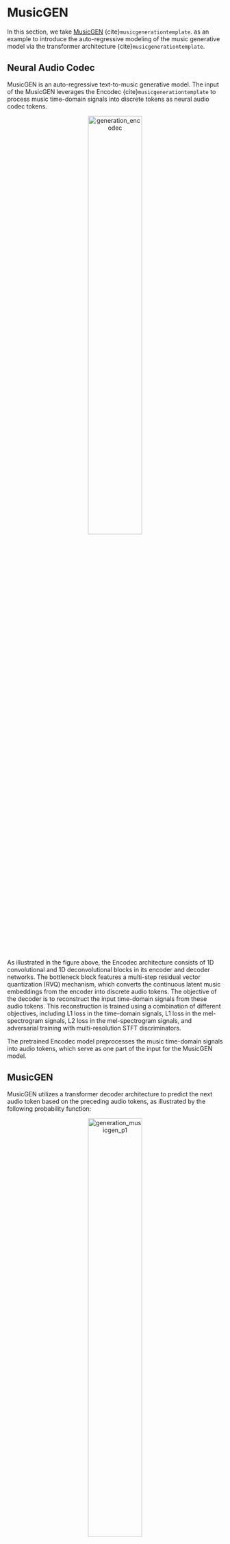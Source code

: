 # MusicGEN

In this section, we take [MusicGEN](https://musicgen.com/) {cite}`musicgenerationtemplate`.  as an example to introduce the auto-regressive modeling of the music generative model via the transformer architecture {cite}`musicgenerationtemplate`. 

## Neural Audio Codec

MusicGEN is an auto-regressive text-to-music generative model. The input of the MusicGEN leverages the Encodec {cite}`musicgenerationtemplate` to process music time-domain signals into discrete tokens as neural audio codec tokens. 

<center><img alt='generation_encodec' src='../_images/generation/encodec.PNG' width='50%' ></center>

As illustrated in the figure above, the Encodec architecture consists of 1D convolutional and 1D deconvolutional blocks in its encoder and decoder networks. The bottleneck block features a multi-step residual vector quantization (RVQ) mechanism, which converts the continuous latent music embeddings from the encoder into discrete audio tokens. The objective of the decoder is to reconstruct the input time-domain signals from these audio tokens. This reconstruction is trained using a combination of different objectives, including L1 loss in the time-domain signals, L1 loss in the mel-spectrogram signals, L2 loss in the mel-spectrogram signals, and adversarial training with multi-resolution STFT discriminators.

The pretrained Encodec model preprocesses the music time-domain signals into audio tokens, which serve as one part of the input for the MusicGEN model.

## MusicGEN 

MusicGEN utilizes a transformer decoder architecture to predict the next audio token based on the preceding audio tokens, as illustrated by the following probability function:

<center><img alt='generation_musicgen_p1' src='../_images/generation/musicgen_p1.PNG' width='50%' ></center>
The cross-entropy loss is the training objective:
<center><img alt='generation_musicgen_l1' src='../_images/generation/musicgen_l1.PNG' width='50%' ></center>

<center><img alt='generation_musicgen_arch' src='../_images/generation/musicgen_arch.PNG' width='50%' ></center>

When incorporating text into the music generation task, MusicGEN employs two methods to condition the text for the music generation target, as illustrated in the figure above:

1. Time-domain Concatenation: utilizing the text tokens generated by the T5 model as prefix tokens preceding the audio tokens, serving as a conditioning mechanism.

2. Cross Attention: forwarding the Keys and Values (K,V) of text tokens, and the Queries (Q) of audio tokens into the cross-attention module of the MusicGEN.

The new probability function is demonstrated as:
<center><img alt='generation_musicgen_p2' src='../_images/generation/musicgen_p2.PNG' width='50%' ></center>




